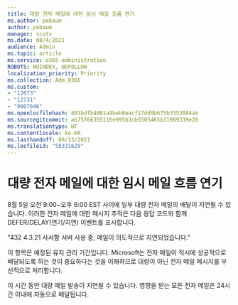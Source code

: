 ```yaml
---
title: 대량 전자 메일에 대한 임시 메일 흐름 연기
ms.author: pebaum
author: pebaum
manager: scotv
ms.date: 08/4/2021
audience: Admin
ms.topic: article
ms.service: o365-administration
ROBOTS: NOINDEX, NOFOLLOW
localization_priority: Priority
ms.collection: Adm_O365
ms.custom:
- "12673"
- "12731"
- "9007646"
ms.openlocfilehash: 883bdfb4801a9beb8eacf17dd9b675b3353084ab
ms.sourcegitcommit: ab75f66355116e995b3cb5505465b31989339e28
ms.translationtype: HT
ms.contentlocale: ko-KR
ms.lasthandoff: 08/13/2021
ms.locfileid: "58331629"
---
```

# <a name="temporary-mail-flow-delay-for-bulk-emails"></a>대량 전자 메일에 대한 임시 메일 흐름 연기

8월 5일 오전 9:00~오후 6:00 EST 사이에 일부 대량 전자 메일의 배달이 지연될 수 있습니다. 이러한 전자 메일에 대한 메시지 추적은 다음 응답 코드와 함께 DEFER/DELAY(연기/지연) 이벤트를 표시합니다.

"432 4.3.21 사서함 서버 사용 중, 메일이 의도적으로 지연되었습니다."

이 항목은 예정된 유지 관리 기간입니다. Microsoft는 전자 메일이 적시에 성공적으로 배달되도록 하는 것이 중요하다는 것을 이해하므로 대량이 아닌 전자 메일 메시지를 우선적으로 처리합니다. 

이 시간 동안 대량 메일 발송이 지연될 수 있습니다. 영향을 받는 모든 전자 메일은 24시간 이내에 자동으로 배달됩니다.
